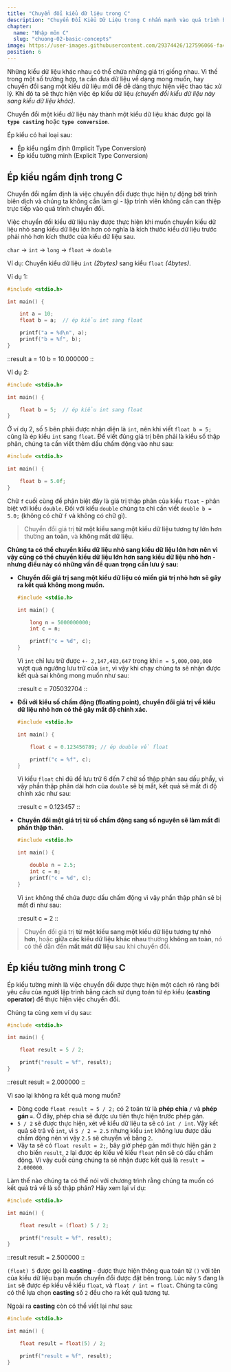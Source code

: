 ```yaml
---
title: "Chuyển đổi kiểu dữ liệu trong C"
description: "Chuyển Đổi Kiểu Dữ Liệu trong C nhấn mạnh vào quá trình biến đổi dữ liệu từ một kiểu sang kiểu khác trong ngôn ngữ lập trình C, còn được gọi là ép kiểu (type casting). Việc này là một khía cạnh quan trọng để làm cho chương trình linh hoạt hơn và xử lý dữ liệu một cách hiệu quả."
chapter:
  name: "Nhập môn C"
  slug: "chuong-02-basic-concepts"
image: https://user-images.githubusercontent.com/29374426/127596066-fa46df01-982f-4a72-b6d1-f7d8f5c5a9b3.png
position: 6
---
```


Những kiểu dữ liệu khác nhau có thể chứa những giá trị giống nhau. Vì thế trong một số trường hợp, ta cần đưa dữ liệu về dạng mong muốn, hay chuyển đổi sang một kiểu dữ liệu mới để dễ dàng thực hiện việc thao tác xử lý. Khi đó ta sẽ thực hiện việc ép kiểu dữ liệu _(chuyển đổi kiểu dữ liệu này sang kiểu dữ liệu khác)_.

Chuyển đổi một kiểu dữ liệu này thành một kiểu dữ liệu khác được gọi là **`type casting`** hoặc **`type conversion`**.

Ép kiểu có hai loại sau:

- Ép kiểu ngầm định (Implicit Type Conversion)
- Ép kiểu tường minh (Explicit Type Conversion)

## Ép kiểu ngầm định trong C

Chuyển đổi ngầm định là việc chuyển đổi được thực hiện tự động bởi trình biên dịch và chúng ta không cần làm gì - lập trình viên không cần can thiệp trực tiếp vào quá trình chuyển đổi.

Việc chuyển đổi kiểu dữ liệu này được thực hiện khi muốn chuyển kiểu dữ liệu nhỏ sang kiểu dữ liệu lớn hơn có nghĩa là kích thước kiểu dữ liệu trước phải nhỏ hơn kích thước của kiểu dữ liệu sau.

`char` -> `int` -> `long` -> `float` -> `double`

Ví dụ: Chuyển kiểu dữ liệu `int` _(2bytes)_ sang kiểu `float` _(4bytes)_.

Ví dụ 1:

```cpp
#include <stdio.h>

int main() {

    int a = 10;
    float b = a;  // ép kiểu int sang float

    printf("a = %d\n", a);
    printf("b = %f", b);
}
```

::result
a = 10
b = 10.000000
::

Ví dụ 2:

```cpp
#include <stdio.h>

int main() {

    float b = 5;  // ép kiểu int sang float
}
```

Ở ví dụ 2, số `5` bên phải được nhận diện là `int`, nên khi viết `float b = 5;` cũng là ép kiểu `int` sang `float`. Để viết đúng giá trị bên phải là kiểu số thập phân, chúng ta cần viết thêm dấu chấm động vào như sau:

```cpp
#include <stdio.h>

int main() {

    float b = 5.0f;
}
```

Chữ `f` cuối cùng để phân biệt đây là giá trị thập phân của kiểu `float` - phân biệt với kiểu `double`. Đối với kiểu `double` chúng ta chỉ cần viết `double b = 5.0;` (không có chữ `f` và không có chữ gì).

> Chuyển đổi giá trị **từ một kiểu sang một kiểu dữ liệu tương tự lớn hơn** thường **an toàn**, và **không mất dữ liệu**.

**Chúng ta có thể chuyển kiểu dữ liệu nhỏ sang kiểu dữ liệu lớn hơn nên vì vậy cũng có thể chuyển kiểu dữ liệu lớn hơn sang kiểu dữ liệu nhỏ hơn - nhưng điều này có những vấn đề quan trọng cần lưu ý sau:**

- **Chuyển đổi giá trị sang một kiểu dữ liệu có miền giá trị nhỏ hơn sẽ gây ra kết quả không mong muốn.**

  ```cpp
  #include <stdio.h>

  int main() {

      long n = 5000000000;
      int c = n;

      printf("c = %d", c);
  }
  ```

  Vì `int` chỉ lưu trữ được `+- 2,147,483,647` trong khi `n = 5,000,000,000` vượt quá ngưỡng lưu trữ của `int`, vì vậy khi chạy chúng ta sẽ nhận được kết quả sai không mong muốn như sau:

  ::result
  c = 705032704
  ::

- **Đối với kiểu số chấm động (floating point), chuyển đổi giá trị về kiểu dữ liệu nhỏ hơn có thể gây mất độ chính xác.**

  ```cpp
  #include <stdio.h>

  int main() {

      float c = 0.123456789; // ép double về float

      printf("c = %f", c);
  }
  ```

  Vì kiểu `float` chỉ đủ để lưu trữ 6 đến 7 chữ số thập phân sau dấu phẩy, vì vậy phần thập phân dài hơn của `double` sẽ bị mất, kết quả sẽ mất đi độ chính xác như sau:

  ::result
  c = 0.123457
  ::

- **Chuyển đổi một giá trị từ số chấm động sang số nguyên sẽ làm mất đi phần thập thân.**

  ```cpp
  #include <stdio.h>

  int main() {

      double n = 2.5;
      int c = n;
      printf("c = %d", c);
  }
  ```

  Vì `int` không thể chứa được dấu chấm động vì vậy phần thập phân sẽ bị mất đi như sau:

  ::result
  c = 2
  ::

> Chuyển đổi giá trị **từ một kiểu sang một kiểu dữ liệu tương tự nhỏ hơn**, hoặc **giữa các kiểu dữ liệu khác nhau** thường **không an toàn**, nó có thể dẫn đến **mất mát dữ liệu** sau khi chuyển đổi.

## Ép kiểu tường minh trong C

Ép kiểu tường minh là việc chuyển đổi được thực hiện một cách rõ ràng bởi yêu cầu của người lập trình bằng cách sử dụng toán tử ép kiểu (**casting operator**) để thực hiện việc chuyển đổi.

Chúng ta cùng xem ví dụ sau:

```cpp
#include <stdio.h>

int main() {

    float result = 5 / 2;

    printf("result = %f", result);
}
```

::result
result = 2.000000
::

Vì sao lại không ra kết quả mong muốn?

- Dòng code `float result = 5 / 2;` có 2 toán từ là **phép chia `/`** và **phép gán `=`**. Ở đây, phép chia sẽ được ưu tiên thực hiện trước phép gán.
- `5 / 2` sẽ được thực hiện, xét về kiểu dữ liệu ta sẽ có `int / int`. Vậy kết quả sẽ trả về `int`, vì `5 / 2 = 2.5` nhưng kiểu `int` không lưu được dấu chấm động nên vì vậy `2.5` sẽ chuyển về bằng `2`.
- Vậy ta sẽ có `float result = 2;`, bây giờ phép gán mới thực hiện gán `2` cho biến `result`, `2` lại được ép kiểu về kiểu `float` nên sẽ có dấu chấm động. Vì vậy cuối cùng chúng ta sẽ nhận được kết quả là `result = 2.000000`.

Làm thế nào chúng ta có thể nói với chương trình rằng chúng ta muốn có kết quả trả về là số thập phân? Hãy xem lại ví dụ:

```cpp
#include <stdio.h>

int main() {

    float result = (float) 5 / 2;

    printf("result = %f", result);
}
```

::result
result = 2.500000
::

`(float) 5` được gọi là **casting** - được thực hiện thông qua toán tử `()` với tên của kiểu dữ liệu bạn muốn chuyển đổi được đặt bên trong. Lúc này `5` đang là `int` sẽ được ép kiểu về kiểu `float`, và `float / int = float`. Chúng ta cũng có thể lựa chọn **casting** số `2` đều cho ra kết quả tương tự.

Ngoài ra **casting** còn có thể viết lại như sau:

```cpp
#include <stdio.h>

int main() {

    float result = float(5) / 2;

    printf("result = %f", result);
}
```
